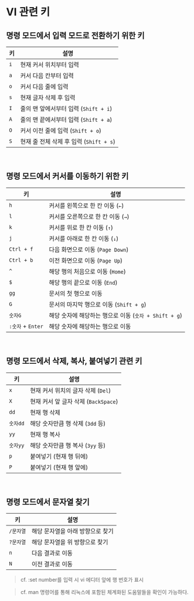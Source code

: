 # VI 관련 키

## 명령 모드에서 입력 모드로 전환하기 위한 키
| 키   | 설명                            |
| --- | ----------------------------- |
| `i` | 현재 커서 위치부터 입력                 |
| `a` | 커서 다음 칸부터 입력                  |
| `o` | 커서 다음 줄에 입력                   |
| `s` | 현재 글자 삭제 후 입력                 |
| `I` | 줄의 맨 앞에서부터 입력 (`Shift + i`)   |
| `A` | 줄의 맨 끝에서부터 입력 (`Shift + a`)   |
| `O` | 커서 이전 줄에 입력 (`Shift + o`)     |
| `S` | 현재 줄 전체 삭제 후 입력 (`Shift + s`) |

<br>

## 명령 모드에서 커서를 이동하기 위한 키

| 키               | 설명                                    |
| --------------- | ------------------------------------- |
| `h`             | 커서를 왼쪽으로 한 칸 이동 (`←`)                 |
| `l`             | 커서를 오른쪽으로 한 칸 이동 (`→`)                |
| `k`             | 커서를 위로 한 칸 이동 (`↑`)                   |
| `j`             | 커서를 아래로 한 칸 이동 (`↓`)                  |
| `Ctrl + f`      | 다음 화면으로 이동 (`Page Down`)              |
| `Ctrl + b`      | 이전 화면으로 이동 (`Page Up`)                |
| `^`             | 해당 행의 처음으로 이동 (`Home`)                |
| `$`             | 해당 행의 끝으로 이동 (`End`)                  |
| `gg`            | 문서의 첫 행으로 이동                          |
| `G`             | 문서의 마지막 행으로 이동 (`Shift + g`)          |
| `숫자G`           | 해당 숫자에 해당하는 행으로 이동 (`숫자 + Shift + g`) |
| `:숫자` + `Enter` | 해당 숫자에 해당하는 행으로 이동                    |

<br>

## 명령 모드에서 삭제, 복사, 붙여넣기 관련 키
| 키      | 설명                          |
| ------ | --------------------------- |
| `x`    | 현재 커서 위치의 글자 삭제 (`Del`)     |
| `X`    | 현재 커서 앞 글자 삭제 (`BackSpace`) |
| `dd`   | 현재 행 삭제                     |
| `숫자dd` | 해당 숫자만큼 행 삭제 (`3dd` 등)      |
| `yy`   | 현재 행 복사                     |
| `숫자yy` | 해당 숫자만큼 행 복사 (`3yy` 등)      |
| `p`    | 붙여넣기 (현재 행 뒤에)              |
| `P`    | 붙여넣기 (현재 행 앞에)              |

<br>


## 명령 모드에서 문자열 찾기
| 키      | 설명                 |
| ------ | ------------------ |
| `/문자열` | 해당 문자열을 아래 방향으로 찾기 |
| `?문자열` | 해당 문자열을 위 방향으로 찾기  |
| `n`    | 다음 결과로 이동          |
| `N`    | 이전 결과로 이동          |

> cf. :set number를 입력 시 vi 에디터 앞에 행 번호가 표시

> cf. man 명령어를 통해 리눅스에 포함된 체계화된 도움말들을 확인이 가능하다.

